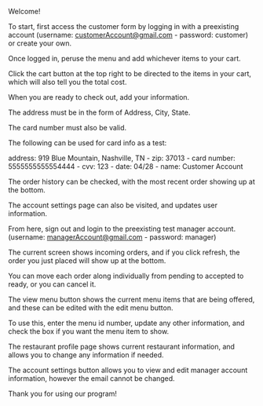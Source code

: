 Welcome!  

To start, first access the customer form by logging in with a preexisting account (username: customerAccount@gmail.com - password: customer) or create your own. 

Once logged in, peruse the menu and add whichever items to your cart. 

Click the cart button at the top right to be directed to the items in your cart, which will also tell you the total cost. 

When you are ready to check out, add your information.

The address must be in the form of Address, City, State.

The card number must also be valid.

The following can be used for card info as a test: 

  address: 919 Blue Mountain, Nashville, TN - zip: 37013 - card number: 5555555555554444 - cvv: 123 - date: 04/28 - name: Customer Account
  
The order history can be checked, with the most recent order showing up at the bottom.

The account settings page can also be visited, and updates user information.

From here, sign out and login to the preexisting test manager account. (username: managerAccount@gmail.com - password: manager)

The current screen shows incoming orders, and if you click refresh, the order you just placed will show up at the bottom.

You can move each order along individually from pending to accepted to ready, or you can cancel it.

The view menu button shows the current menu items that are being offered, and these can be edited with the edit menu button. 

To use this, enter the menu id number, update any other information, and check the box if you want the menu item to show. 

The restaurant profile page shows current restaurant information, and allows you to change any information if needed. 

The account settings button allows you to view and edit manager account information, however the email cannot be changed. 


Thank you for using our program!
